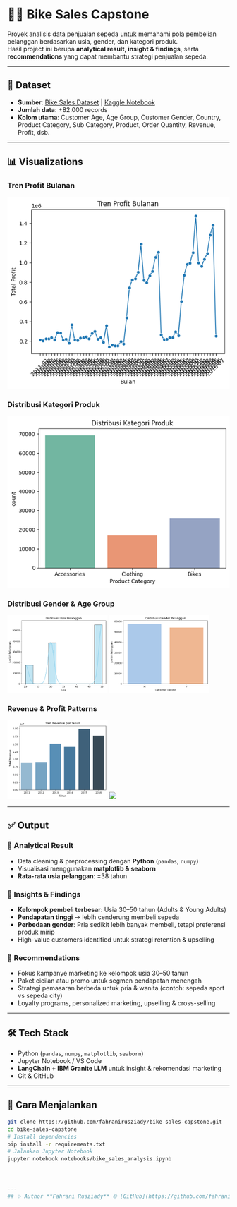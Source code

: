 # 🚴‍♂️ Bike Sales Capstone

Proyek analisis data penjualan sepeda untuk memahami pola pembelian pelanggan berdasarkan usia, gender, dan kategori produk.  
Hasil project ini berupa **analytical result, insight & findings**, serta **recommendations** yang dapat membantu strategi penjualan sepeda.

---

## 📂 Dataset
- **Sumber**: [Bike Sales Dataset](https://drive.google.com/drive/folders/1mQ1-0lJJkPA1Gl2KYdXsCNr-5DF_juKT?usp=sharing) | [Kaggle Notebook](https://www.kaggle.com/code/ahmedterry/bike-sales-analysis/notebook)  
- **Jumlah data**: ±82.000 records  
- **Kolom utama**: Customer Age, Age Group, Customer Gender, Country, Product Category, Sub Category, Product, Order Quantity, Revenue, Profit, dsb.  

---

## 📊 Visualizations
### Tren Profit Bulanan
![Tren Profit Bulanan](images/TrenProfitBulanan.png)

### Distribusi Kategori Produk
![Distribusi Kategori Produk](images/DistribusiKategoriProduk.png)

### Distribusi Gender & Age Group
<img src="images/DistribusiUsiaPelanggan.png" width="45%" />
<img src="images/DistribusiGenderPelanggan.png" width="45%" />

### Revenue & Profit Patterns
<img src="images/TrenRevenueperTahun.png" width="45%" />
<img src="images/images/TrenProfitBulanan.png" width="45%" />
 

---

## ✅ Output

### 🔹 Analytical Result
- Data cleaning & preprocessing dengan **Python** (`pandas`, `numpy`)  
- Visualisasi menggunakan **matplotlib & seaborn**  
- **Rata-rata usia pelanggan**: ±38 tahun  

### 🔹 Insights & Findings
- **Kelompok pembeli terbesar**: Usia 30–50 tahun (Adults & Young Adults)  
- **Pendapatan tinggi** → lebih cenderung membeli sepeda  
- **Perbedaan gender**: Pria sedikit lebih banyak membeli, tetapi preferensi produk mirip  
- High-value customers identified untuk strategi retention & upselling  

### 🔹 Recommendations
- Fokus kampanye marketing ke kelompok usia 30–50 tahun  
- Paket cicilan atau promo untuk segmen pendapatan menengah  
- Strategi pemasaran berbeda untuk pria & wanita (contoh: sepeda sport vs sepeda city)  
- Loyalty programs, personalized marketing, upselling & cross-selling  

---

## 🛠️ Tech Stack
- Python (`pandas`, `numpy`, `matplotlib`, `seaborn`)  
- Jupyter Notebook / VS Code  
- **LangChain + IBM Granite LLM** untuk insight & rekomendasi marketing  
- Git & GitHub  

---
## 🚀 Cara Menjalankan
```bash
git clone https://github.com/fahranirusziady/bike-sales-capstone.git
cd bike-sales-capstone
# Install dependencies
pip install -r requirements.txt
# Jalankan Jupyter Notebook
jupyter notebook notebooks/bike_sales_analysis.ipynb



---
## ✨ Author **Fahrani Rusziady** 🌐 [GitHub](https://github.com/fahranirusziady) | 💼 [LinkedIn](https://linkedin.com/in/fahranirusziady) | ✉️ fahranirusziady@gmail.com




